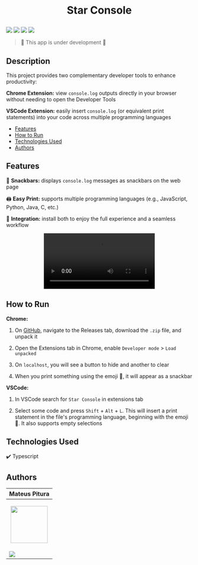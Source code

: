 <h1 align="center"> 
  <p>Star Console</p> 
</h1> 

<p> 
  <img src="https://img.shields.io/badge/Release-Dec%202024-green">  
  <img src="https://img.shields.io/badge/Version-0.1.3-blue">  
  <img src="https://img.shields.io/badge/Status-Open-brightgreen">  
  <img src="https://img.shields.io/github/stars/MateusPitura/extension-typescript-console?style=social"> 
</p> 

> 🚧 This app is under development 🚧

## Description

This project provides two complementary developer tools to enhance productivity:

**Chrome Extension:** view `console.log` outputs directly in your browser without needing to open the Developer Tools

**VSCode Extension:** easily insert `console.log` (or equivalent print statements) into your code across multiple programming languages 

- [Features](#features)
- [How to Run](#how-to-run)
- [Technologies Used](#technologies-used)
- [Authors](#authors)

## Features 

🔔 **Snackbars:** displays `console.log` messages as snackbars on the web page

🖨️ **Easy Print:** supports multiple programming languages (e.g., JavaScript, Python, Java, C, etc.)

🔗 **Integration:** install both to enjoy the full experience and a seamless workflow

<p align="center"> 
  <video src="https://github.com/user-attachments/assets/de2b3b9e-9413-4923-8373-d5b9e754eda2"/> 
</p> 

## How to Run

**Chrome:**

1. On [GitHub](https://github.com/MateusPitura/extension-typescript-console/), navigate to the Releases tab, download the `.zip` file, and unpack it

2. Open the Extensions tab in Chrome, enable `Developer mode` > `Load unpacked`

3. On `localhost`, you will see a button to hide and another to clear

4. When you print something using the emoji 🌠, it will appear as a snackbar

**VSCode:**

1. In VSCode search for `Star Console` in extensions tab

2. Select some code and press `Shift` + `Alt` + `L`. This will insert a print statement in the file's programming language, beginning with the emoji 🌠. It also supports empty selections

## Technologies Used

✔️ Typescript

## Authors 

| Mateus Pitura | 
|------| 
| <p align="center"><img src="https://user-images.githubusercontent.com/119008106/227821967-fac62c31-0d62-485b-829e-ef56c033e21a.jpeg" width="100" height="100"></p> | 
| <a href="https://www.linkedin.com/in/mateuspitura/"><img src="https://img.shields.io/badge/LinkedIn-0077B5?style=for-the-badge&logo=linkedin&logoColor=white"> |
